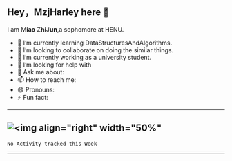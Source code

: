 ## Hey，MzjHarley here 👋
I am M**iao** Z**hi**J**un**,a sophomore at HENU.   
-   🌱 I’m currently learning DataStructuresAndAlgorithms.  
-   👯 I’m looking to collaborate on doing the similar things.  
-   🔭 I’m currently working as a university student.  
-   🤔 I’m looking for help with  
-   💬 Ask me about:  
-   📫 How to reach me:  
-   😄 Pronouns:   
-   ⚡ Fun fact:
---
![<img align="right" width="50%"](https://github-readme-stats.vercel.app/api?username=MzjHarley)
---
<!--START_SECTION:waka-->
```text
No Activity tracked this Week
```
<!--END_SECTION:waka-->
---

